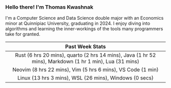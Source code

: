 
### Hello there! I'm Thomas Kwashnak

I'm a Computer Science and Data Science double major with an Economics
minor at Quinnipiac University, graduating in 2024.
I enjoy diving into algorithms and learning the inner-workings of the tools
many programmers take for granted.

| Past Week Stats |
| :---: |
| Rust (6 hrs 20 mins), quarto (2 hrs 14 mins), Java (1 hr 52 mins), Markdown (1 hr 1 min), Lua (31 mins) |
| Neovim (8 hrs 22 mins), Vim (5 hrs 6 mins), VS Code (1 min) |
| Linux (13 hrs 3 mins), WSL (26 mins), Windows (0 secs) |

